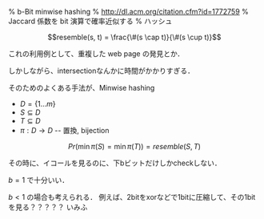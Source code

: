 % b-Bit minwise hashing
% http://dl.acm.org/citation.cfm?id=1772759
% Jaccard 係数を bit 演算で確率近似する
% ハッシュ

$$resemble(s, t) = \frac{\#(s \cap t)}{\#(s \cup t)}$$

これの利用例として、重複した web page の発見とか．

しかしながら、intersectionなんかに時間がかかりすぎる．

そのためのよくある手法が、Minwise hashing

- $D = \{1 \ldots m\}$
- $S \subseteq D$
- $T \subseteq D$
- $\pi : D \rightarrow D$ -- 置換, bijection

$$Pr ( \min \pi(S) = \min \pi(T) ) = resemble(S, T)$$

その時に、イコールを見るのに、下bビットだけしかcheckしない．

$b = 1$ で十分いい．

$b < 1$ の場合も考えられる．
例えば、2bitをxorなどで1bitに圧縮して、その1bitを見る？？？？？
いみふ
